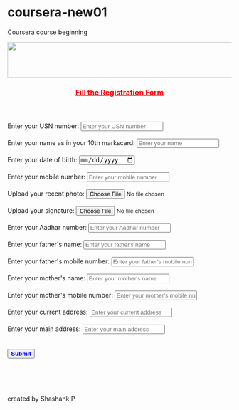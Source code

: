 # coursera-new01
Coursera course beginning


<!DOCTYPE html>
<html>
<head>
  <title>Registration Form</title>
  <style>
    /* Add your styles here */
  </style>
</head>
<body>
  <img src="https://assets.onecompiler.app/42zp5pya9/42zqvwrtu/logo-EWIT.png" width="600" height="80">
  <header>
    <h3>
      <p style="text-decoration:underline; color:red">Fill the Registration Form</p>
    </h3>
  </header>
  <form>
    <div>
      <section>
        <label for="usn">Enter your USN number:</label>
        <input type="text" id="usn" name="usn" placeholder="Enter your USN number">
      </section>
    </div><br>
    <div>
      <section>
        <label for="name">Enter your name as in your 10th markscard:</label>
        <input type="text" id="name" name="name" placeholder="Enter your name">
      </section>
    </div><br>
    <div>
      <section>
        <label for="dob">Enter your date of birth:</label>
        <input type="date" id="dob" name="dob" placeholder="DD/MM/YYYY">
      </section>
    </div><br>
    <div>
      <section>
        <label for="mobile">Enter your mobile number:</label>
        <input type="text" id="mobile" name="mobile" placeholder="Enter your mobile number">
      </section>
    </div><br>
    <div>
      <section>
        <label for="photo">Upload your recent photo:</label>
        <input type="file" id="photo" name="photo" placeholder="Upload your photo">
      </section>
    </div><br>
    <div>
      <section>
        <label for="signature">Upload your signature:</label>
        <input type="file" id="signature" name="signature" placeholder="Upload your signature">
      </section>
    </div><br>
    <div>
      <section>
        <label for="aadhar">Enter your Aadhar number:</label>
        <input type="text" id="aadhar" name="aadhar" placeholder="Enter your Aadhar number">
      </section>
    </div><br>
    <div>
      <section>
        <label for="father_name">Enter your father's name:</label>
        <input type="text" id="father_name" name="father_name" placeholder="Enter your father's name">
        <br><br>
        <label for="father_mobile">Enter your father's mobile number:</label>
        <input type="text" id="father_mobile" name="father_mobile" placeholder="Enter your father's mobile number">
      </section>
    </div><br>
    <div>
      <section>
        <label for="mother_name">Enter your mother's name:</label>
        <input type="text" id="mother_name" name="mother_name" placeholder="Enter your mother's name">
        <br><br>
        <label for="mother_mobile">Enter your mother's mobile number:</label>
        <input type="text" id="mother_mobile" name="mother_mobile" placeholder="Enter your mother's mobile number">
      </section>
    </div><br>
    <div>
      <section>
        <label for="current_address">Enter your current address:</label>
        <input type="text" id="current_address" name="current_address" placeholder="Enter your current address">
        <br><br>
        <label for="main_address">Enter your main address:</label>
        <input type="text" id="main_address" name="main_address" placeholder="Enter your main address">
      </section>
    </div><br><br>
    <button type="submit" style="color:blue"><strong>Submit</strong></button>
  </form>
  <br><br><br><br>
  created by Shashank P
</body>
</html>
